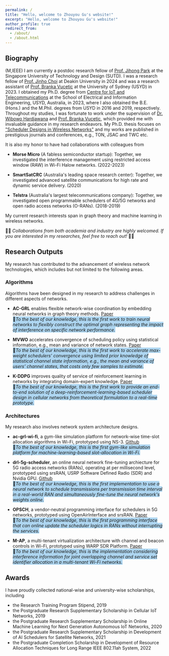 ```yaml
---
permalink: /
title: "Hello, welcome to Zhouyou Gu's website!"
excerpt: "Hello, welcome to Zhouyou Gu's website!"
author_profile: true
redirect_from: 
  - /about/
  - /about.html
---
```


## Biography

(M,IEEE) I am currently a postdoc research fellow of [Prof. Jihong Park](https://sites.google.com/view/jihong-park) at the Singapore University of Technology and Design (SUTD). I was a research fellow of [Prof. Jinho Choi](https://experts.deakin.edu.au/45933-jinho-choi) at Deakin University in 2024 and was a research assistant of [Prof. Branka Vucetic](https://www.sydney.edu.au/engineering/about/our-people/academic-staff/branka-vucetic.html) at the University of Sydney (USYD) in 2023. I obtained my Ph.D. degree from [Centre for IoT and Telecommunications](https://www.sydney.edu.au/engineering/our-research/internet-of-things/centre-for-iot-and-telecommunications.html) at the School of Electrical and Information Engineering, USYD, Australia, in 2023, where I also obtained the B.E. (Hons.) and the M.Phil. degrees from USYD in 2016 and 2019, respectively. Throughout my studies, I was fortunate to work under the supervision of [Dr. Wibowo Hardjawana](https://www.sydney.edu.au/engineering/about/our-people/academic-staff/wibowo-hardjawana.html) and [Prof. Branka Vucetic](https://www.sydney.edu.au/engineering/about/our-people/academic-staff/branka-vucetic.html), which provided me with invaluable guidance in my research endeavors. My Ph.D. thesis focuses on ["Scheduler Designs in Wireless Networks"](https://hdl.handle.net/2123/31508) and my works are published in prestigious journals and conferences, e.g., TON, JSAC and TWC etc.

It is also my honor to have had collaborations with colleagues from

- **Morse Micro** (A fabless semiconductor startup): Together, we investigated the interference management using restricted access window (RAW) in Wi-Fi Halow networks. (2022-2023)

- **SmartSatCRC** (Australia's leading space research center): Together, we investigated advanced satellite communications for high rate and dynamic service delivery. (2020)

- **Telstra** (Australia's largest telecommunications company): Together, we investigated open programmable schedulers of 4G/5G networks and open radio access networks (O-RANs). (2018-2019)

My current research interests span in graph theory and machine learning in wireless networks.

🤝🤝 *Collaborations from both academia and industry are highly welcomed. If you are interested in my researches, feel free to reach out!* 🤝🤝

<!-- <span style="background-color: yellow;">📢I am actively looking for a research position in relevant topics.</span> -->

## Research Outputs

My research has contributed to the advancement of wireless network technologies, which includes but not limited to the following areas.

### Algorithms

Algorithms have been designed in my research to address challenges in different aspects of networks.

- **AC-GRL** enables flexible network-wise coordination by embedding neural networks in graph theory methods. [Paper](https://arxiv.org/pdf/2402.00879)\
<span style="background-color: #AED6F1;">🎯*To the best of our knowledge, this is the first work to train neural networks to flexibly construct the optimal graph representing the impact of interference on specific network performance.*</span>

- **MVWO** accelerates convergence of scheduling policy using statistical information, e.g., mean and variance of network states. [Paper](https://arxiv.org/pdf/2402.08238)\
<span style="background-color: #AED6F1;"> 🎯*To the best of our knowledge, this is the first work to accelerate max-weight schedulers' convergence using limited prior knowledge of statistical channel state information, e.g., the mean and variance of users’ channel states, that costs only few samples to estimate.*</span>


- **K-DDPG** improves quality of service of reinforcement learning in networks by integrating domain-expert knowledge. [Paper](https://arxiv.org/pdf/2009.08346)\
<span style="background-color: #AED6F1;"> 🎯*To the best of our knowledge, this is the first work to provide an end-to-end solution of a deep-reinforcement-learning-based scheduler design in cellular networks from theoretical formulation to a real-time prototype.*</span>



### Architectures

My research also involves network system architecture designs.  

- **ac-grl-wi-fi**, a gym-like simulation platform for network-wise time-slot allocation algorithms in Wi-Fi, prototyped using NS-3. [Github](https://github.com/zhouyou-gu/ac-grl-wi-fi)\
<span style="background-color: #AED6F1;"> 🎯*To the best of our knowledge, this is the first gym-like simulation platform for machine-learning-based slot-allocation in Wi-Fi.*</span>


- **drl-5g-scheduler**, an online neural network fine-tuning archiecture for 5G radio access networks (RANs), operating at per millisecond level, prototyped using srsRAN, USRP Software Defined Radio (SDR) and Nvidia GPU. [Github](https://github.com/zhouyou-gu/drl-5g-scheduler)\
<span style="background-color: #AED6F1;"> 🎯*To the best of our knowledge, this is the first implementation to use a neural network to schedule transmissions per transmission time interval in a real-world RAN and simultaneously fine-tune the neural network's weights online.*</span>

- **OPSCH**, a vendor-neutral programming interface for schedulers in 5G networks, prototyped using OpenAirInterface and srsRAN. [Paper](https://ieeexplore.ieee.org/abstract/document/9120582)\
<span style="background-color: #AED6F1;"> 🎯*To the best of our knowledge, this is the first programming interface that can online update the scheduler logics in RANs without interrupting the services.*</span>

- **M-AP**, a multi-tenant virtualization architecture with channel and beacon controls in Wi-Fi, prototyped using WARP SDR Platform. [Paper](https://ieeexplore.ieee.org/abstract/document/8407005)\
<span style="background-color: #AED6F1;"> 🎯*To the best of our knowledge, this is the implementation considering interference information for joint overlapping channel and service set identifier allocation in a multi-tenant Wi-Fi networks.*</span>



## Awards

I have proudly collected national-wise and university-wise scholarships, including

- the Research Training Program Stipend, 2019
- the Postgraduate Research Supplementary Scholarship in Cellular IoT Networks, 2019
- the Postgraduate Research Supplementary Scholarship in Online Machine Learning for Next Generation Autonomous IoT Networks, 2020
- the Postgraduate Research Supplementary Scholarship in Development of AI Schedulers for Satellite Networks, 2021
- the Postgraduate Completion Scholarship in Development of Resource Allocation Techniques for Long Range IEEE 802.11ah System, 2022
